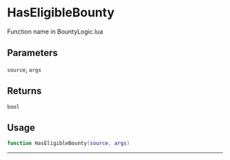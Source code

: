 # HasEligibleBounty
Function name in BountyLogic.lua
## Parameters
`source`, `args`
## Returns
`bool`
## Usage
```lua
function HasEligibleBounty(source, args)
```
---
